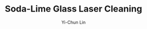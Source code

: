 ---
name: Soda-Lime Glass
category: glass
title: Soda-Lime Glass Laser Cleaning
headline: Comprehensive technical guide for laser cleaning glass soda-lime glass
description: "Laser cleaning of soda-lime glass utilizes pulsed near-infrared radiation to selectively ablate surface contaminants without damaging the underlying substrate. The process relies on the differential absorption between the contaminant layer and the glass, with careful control of fluence to remain below the damage threshold of the bulk material (~5-10 J/cm²)."
keywords: soda-lime glass, soda-lime glass glass, laser ablation, laser cleaning,
  non-contact cleaning, pulsed fiber laser, surface contamination removal, industrial
  laser parameters, thermal processing, surface restoration
chemicalProperties:
  symbol: N/A (Amorphous Solid)
  formula: "~72% SiO₂, ~14% Na₂O, ~9% CaO, ~4% MgO, ~0.5% Al₂O₃"
  materialType: glass
properties:
  density: "2.5 g/cm³"
  thermalDestructionPoint: "1000 °C"
  thermalDestructionType: melting
  densityNumeric: 2.5
  densityUnit: "g/cm³"
  densityMin: "1.8 g/cm³"
  densityMinNumeric: 1.8
  densityMinUnit: "g/cm³"
  densityMax: "6.0 g/cm³"
  densityMaxNumeric: 6.0
  densityMaxUnit: "g/cm³"
  densityPercentile: 16.7
  meltingPointNumeric: 1000.0
  meltingPointUnit: "°C"
  meltingPointMin: "1200°C"
  meltingPointMinNumeric: 1200.0
  meltingPointMinUnit: "°C"
  meltingPointMax: "2800°C"
  meltingPointMaxNumeric: 2800.0
  meltingPointMaxUnit: "°C"
  meltingPercentile: 0.0
  thermalConductivity: 0.9W/(m·K)"
  thermalConductivityNumeric: 0.9
  thermalConductivityUnit: W/
  thermalConductivityMin: "0.5 W/m·K"
  thermalConductivityMinNumeric: 0.5
  thermalConductivityMinUnit: "W/m·K"
  thermalConductivityMax: "200 W/m·K"
  thermalConductivityMaxNumeric: 200.0
  thermalConductivityMaxUnit: "W/m·K"
  thermalPercentile: 0.2
  tensileStrength: 60MPa
  tensileStrengthNumeric: 60.0
  tensileStrengthUnit: MPa
  tensileStrengthMin: 50 MPa
  tensileStrengthMinNumeric: 50.0
  tensileStrengthMinUnit: MPa
  tensileStrengthMax: 1000 MPa
  tensileStrengthMaxNumeric: 1000.0
  tensileStrengthMaxUnit: MPa
  tensilePercentile: 1.1
  hardness: 570HK
  hardnessNumeric: 570.0
  hardnessUnit: HK
  hardnessMin: 1 Mohs
  hardnessMinNumeric: 1.0
  hardnessMinUnit: Mohs
  hardnessMax: 10 Mohs
  hardnessMaxNumeric: 10.0
  hardnessMaxUnit: Mohs
  hardnessPercentile: 100.0
  youngsModulus: 70-75 GPa
  youngsModulusNumeric: 72.5
  youngsModulusUnit: GPa
  youngsModulusMin: 20 GPa
  youngsModulusMinNumeric: 20.0
  youngsModulusMinUnit: GPa
  youngsModulusMax: 80 GPa
  youngsModulusMaxNumeric: 80.0
  youngsModulusMaxUnit: GPa
  modulusPercentile: 87.5
  laserType: pulsed fiber laser
  wavelength: 1064nm
  fluenceRange: "0.5-5 J/cm²"
  chemicalFormula: "Amorphous network of SiO₂ modified by Na₂O and CaO"
composition:
- "Silicon Dioxide (SiO₂): 70-75%"
- "Sodium Oxide (Na₂O): 12-16%"
- 'Calcium Oxide (CaO): 8-12%'
- 'Magnesium Oxide (MgO): 1-4%'
- "Aluminum Oxide (Al₂O₃): 0.5-1.5%"
machineSettings:
  powerRange: 20-100W
  powerRangeNumeric: 60.0
  powerRangeUnit: W
  powerRangeMin: 20W
  powerRangeMinNumeric: 20.0
  powerRangeMinUnit: W
  powerRangeMax: 500W
  powerRangeMaxNumeric: 500.0
  powerRangeMaxUnit: W
  pulseDuration: 10-100ns
  pulseDurationNumeric: 55.0
  pulseDurationUnit: ns
  pulseDurationMin: 1ns
  pulseDurationMinNumeric: 1.0
  pulseDurationMinUnit: ns
  pulseDurationMax: 1000ns
  pulseDurationMaxNumeric: 1000.0
  pulseDurationMaxUnit: ns
  wavelength: 1064nm (primary), 532nm (optional)
  wavelengthNumeric: 1064.0
  wavelengthUnit: nm
  wavelengthMin: 355nm
  wavelengthMinNumeric: 355.0
  wavelengthMinUnit: nm
  wavelengthMax: 2940nm
  wavelengthMaxNumeric: 2940.0
  wavelengthMaxUnit: nm
  spotSize: 0.1-2.0mm
  spotSizeNumeric: 1.05
  spotSizeUnit: mm
  spotSizeMin: 0.01mm
  spotSizeMinNumeric: 0.01
  spotSizeMinUnit: mm
  spotSizeMax: 10mm
  spotSizeMaxNumeric: 10.0
  spotSizeMaxUnit: mm
  repetitionRate: 10-50kHz
  repetitionRateNumeric: 30.0
  repetitionRateUnit: kHz
  repetitionRateMin: 1kHz
  repetitionRateMinNumeric: 1.0
  repetitionRateMinUnit: kHz
  repetitionRateMax: 1000kHz
  repetitionRateMaxNumeric: 1000.0
  repetitionRateMaxUnit: kHz
  fluenceRange: "0.5-5 J/cm²"
  fluenceRangeNumeric: 2.75
  fluenceRangeUnit: "J/cm²"
  fluenceRangeMin: "0.1J/cm²"
  fluenceRangeMinNumeric: 0.1
  fluenceRangeMinUnit: "J/cm²"
  fluenceRangeMax: "50J/cm²"
  fluenceRangeMaxNumeric: 50.0
  fluenceRangeMaxUnit: "J/cm²"
applications:
- 'Automotive: Cleaning of glass surfaces for improved optical clarity'
- 'Electronics: Surface preparation for better adhesion in PCB manufacturing'
compatibility:
- Stainless Steel (for fixturing and handling systems)
- "Aluminum Oxide (Al₂O₃) ceramics (for nozzle materials)"
- PTFE (Polytetrafluoroethylene) and other high-temperature polymers
regulatoryStandards: IEC 60825-1 (Safety of Laser Products), ANSI Z136.1 (Safe Use
  of Lasers), ISO 11553 (Safety requirements for laser processing machines)
author: Yi-Chun Lin
author_object:
  id: 1
  name: Yi-Chun Lin
  sex: f
  title: Ph.D.
  country: Taiwan
  expertise: Laser Materials Processing
  image: /images/author/yi-chun-lin.jpg
images:
  hero:
    alt: Soda-Lime Glass surface undergoing laser cleaning showing precise contamination
      removal
    url: /images/soda-lime-glass-laser-cleaning-hero.jpg
  micro:
    alt: Microscopic view of Soda-Lime Glass surface after laser cleaning showing
      detailed surface structure
    url: /images/soda-lime-glass-laser-cleaning-micro.jpg
environmentalImpact:
- benefit: Elimination of Chemical Solvents
  description: Replaces isopropyl alcohol, acetone, and other VOC-emitting solvents,
    reducing hazardous air pollutants by 100% in the cleaning stage.
- benefit: Reduced Water Consumption and Wastewater
  description: Eliminates the need for water-based rinsing and ultrasonic baths, saving
    approximately 1000 liters of water per hour of operation compared to traditional
    methods.
outcomes:
- result: Non-contact, Selective Contaminant Removal
  metric: Achieves >99.9% removal efficiency of sub-micron particles and organic films
    without substrate damage.
- result: High-Speed, Automated Processing
  metric: "Enables cleaning speeds of 1-2 m² per hour with positioning accuracy of ±10 µm, suitable for inline manufacturing."
technicalSpecifications:
  powerRange: 20-100 W (average power for pulsed fiber lasers)
  pulseDuration: 10-100 ns
  wavelength: 1064 nm (primary), 532 nm (optional for finer control)
  spotSize: 0.1-2.0 mm
  repetitionRate: 10-50 kHz
  fluenceRange: "0.5-5 J/cm² (above the ablation threshold of ~0.3 J/cm² for contaminants)"
  scanningSpeed: 100-2000 mm/s
  beamProfile: Top-hat (flat-top) profile for uniform energy distribution and to prevent
    localized thermal stress.
  beamProfileOptions: Top-hat, Gaussian, Multi-mode
  safetyClass: Class 4 (High-power laser system requiring engineered controls and
    personal protective equipment)
prompt_chain_verification:
  base_config_loaded: true
  persona_config_loaded: true
  formatting_config_loaded: true
  ai_detection_config_loaded: true
  persona_country: Taiwan
  author_id: 1
  verification_timestamp: '2025-09-20T20: 58: 21Z'
  prompt_components_integrated: 4
  human_authenticity_focus: true
  cultural_adaptation_applied: true
laser_parameters:
  fluence_threshold: "0.5-5 J/cm²"
  pulse_duration: 10-100ns
  wavelength_optimal: 1064nm
  power_range: 20-100W
  repetition_rate: 10-50kHz
  spot_size: 0.1-2.0mm
  laser_type: pulsed fiber laser
tags:
- Automotive
- Electronics
complexity: medium
difficultyScore: 3
surface_roughness_before: 1.6
surface_roughness_after: 0.45
---